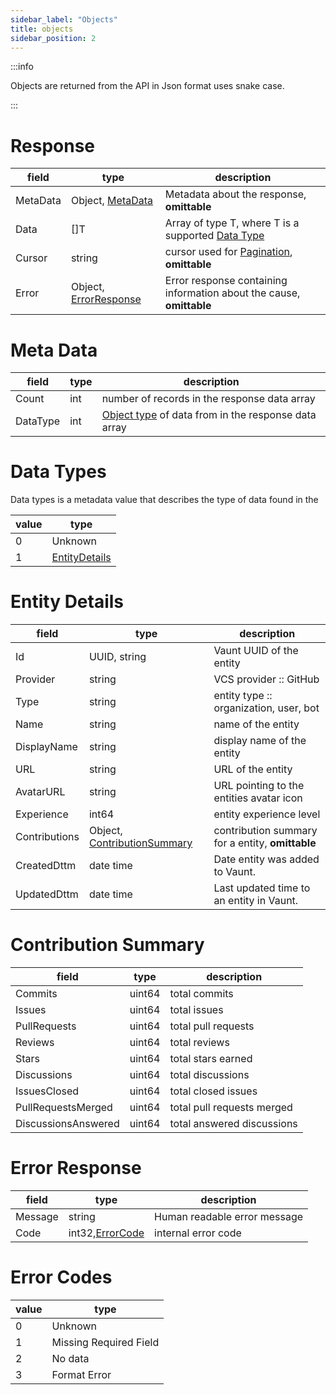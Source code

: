 ```yaml
---
sidebar_label: "Objects"
title: objects
sidebar_position: 2
---
```


:::info

Objects are returned from the API in Json format uses snake case.

:::

# Response 
| field | type | description | 
|-------|------|-------------|
| MetaData | Object, [MetaData](#meta-data) | Metadata about the response, **omittable** | 
| Data | []T | Array of type T, where T is a supported [Data Type](#data-types) |
| Cursor | string | cursor used for [Pagination](./general_concepts.md#pagination), **omittable** |
| Error | Object, [ErrorResponse](#error-response) | Error response containing information about the cause, **omittable** | 

# Meta Data 
| field | type | description | 
|-------|------|-------------|
| Count | int | number of records in the response data array | 
| DataType | int | [Object type](#data-types) of data from in the response data array | 

# Data Types
Data types is a metadata value that describes the type of data found in the 

| value | type | 
|-------|------|
| 0 | Unknown |
| 1 | [EntityDetails](#entity-details) |

# Entity Details
| field | type | description | 
|-------|------|-------------|
| Id | UUID, string | Vaunt UUID of the entity  |       
| Provider | string | VCS provider :: GitHub |          
| Type |  string |  entity type :: organization, user, bot | 
| Name | string | name of the entity | 
| DisplayName | string | display name of the entity | 
| URL   | string | URL of the entity |
| AvatarURL | string | URL pointing to the entities avatar icon | 
| Experience | int64 | entity experience level | 
| Contributions | Object, [ContributionSummary](#contribution-summary) | contribution summary for a entity, **omittable** | 
| CreatedDttm | date time | Date entity was added to Vaunt. |
| UpdatedDttm | date time | Last updated time to an entity in Vaunt. |

# Contribution Summary 
| field | type | description | 
|-------|------|-------------|
| Commits | uint64 | total commits 
| Issues | uint64 | total issues |
| PullRequests | uint64 | total pull requests | 
| Reviews | uint64 | total reviews |
| Stars | uint64 | total stars earned | 
| Discussions | uint64 | total discussions | 
| IssuesClosed | uint64 | total closed issues | 
| PullRequestsMerged | uint64 | total pull requests merged | 
| DiscussionsAnswered | uint64 | total answered discussions |  

# Error Response 
| field | type | description | 
|-------|------|-------------|
| Message | string | Human readable error message | 
| Code | int32,[ErrorCode](#error-codes) | internal error code | 

# Error Codes 

| value | type | 
|-------|------|
| 0 | Unknown |
| 1 | Missing Required Field | 
| 2 | No data | 
| 3 | Format Error | 
